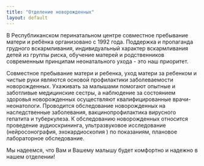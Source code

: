 ```yaml
---
title: "Отделение новорожденных"
layout: default
---
```


В Республиканском перинатальном центре совместное пребывание матери и ребёнка организовано с 1992 года. Поддержка и пропаганда грудного вскармливания, индивидуальный характер вскармливания детей из группы риска, обучение матерей и родственников современным принципам неонатального ухода - это наш приоритет.

Совместное пребывание матери и ребенка, уход матери за ребенком и чистые руки являются основой профилактики заболеваемости новорожденных. Ухаживать за малышами помогают опытные и заботливые медицинские сестры, а наблюдение за состоянием здоровья новорожденных осуществляют квалифицированные врачи-неонатологи. Проводится обследование новорожденных на наследственные заболевания, вакцинопрофилактика вирусного гепатита и туберкулеза. К обследованию новорожденных относится проведение аудиоскрининга, ультразвуковое исследование (нейросонография, эхокардиоскопия ) по показаниям, плановое лабораторное обследование.

Мы надеемся, что Вам и Вашему малышу будет комфортно и надежно в нашем отделении!
